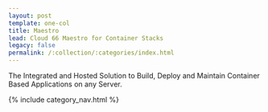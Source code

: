 ```yaml
---
layout: post
template: one-col
title: Maestro
lead: Cloud 66 Maestro for Container Stacks
legacy: false
permalink: /:collection/:categories/index.html
---
```


<p class="lead">The Integrated and Hosted Solution to Build, Deploy and Maintain Container Based Applications on any Server.</p>

{% include category_nav.html %}
